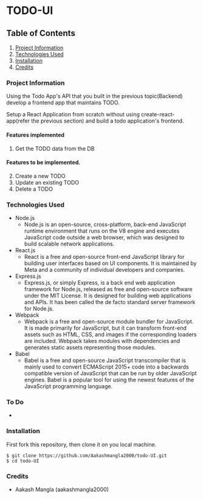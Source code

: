 # TODO-UI

## Table of Contents

1. [Project Information](#project-information)
2. [Technologies Used](#technologies)
3. [Installation](#installation)
4. [Credits](#credits)

### Project Information

Using the Todo App's API that you built in the previous topic(Backend) develop a frontend app that maintains TODO.

Setup a React Application from scratch without using create-react-app(refer the previous section) and build a todo application's frontend.

#### Features implemented

1. Get the TODO data from the DB

#### Features to be implemented.

2. Create a new TODO
3. Update an existing TODO
4. Delete a TODO

### Technologies Used

- Node.js
  - Node.js is an open-source, cross-platform, back-end JavaScript runtime environment that runs on the V8 engine and executes JavaScript code outside a web browser, which was designed to build scalable network applications.
- React.js
  - React is a free and open-source front-end JavaScript library for building user interfaces based on UI components. It is maintained by Meta and a community of individual developers and companies.
- Express.js
  - Express.js, or simply Express, is a back end web application framework for Node.js, released as free and open-source software under the MIT License. It is designed for building web applications and APIs. It has been called the de facto standard server framework for Node.js.
- Webpack
  - Webpack is a free and open-source module bundler for JavaScript. It is made primarily for JavaScript, but it can transform front-end assets such as HTML, CSS, and images if the corresponding loaders are included. Webpack takes modules with dependencies and generates static assets representing those modules.
- Babel
  - Babel is a free and open-source JavaScript transcompiler that is mainly used to convert ECMAScript 2015+ code into a backwards compatible version of JavaScript that can be run by older JavaScript engines. Babel is a popular tool for using the newest features of the JavaScript programming language.

### To Do

-

### Installation

First fork this repository, then clone it on you local machine.

```
$ git clone https://github.com/Aakashmangla2000/todo-UI.git
$ cd todo-UI
```

### Credits

- Aakash Mangla (aakashmangla2000)
